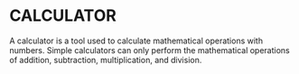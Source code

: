 # CALCULATOR
A calculator is a tool used to calculate mathematical operations with numbers. Simple calculators can only perform the mathematical operations of addition, subtraction, multiplication, and division.
